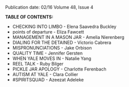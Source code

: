 Publication date: 02/16
Volume 48, Issue 4

**TABLE OF CONTENTS:**
- CHECKING INTO LIMBO - Elena Saavedra Buckley
- points of departure - Eliza Fawcett
- MANAGEMENT IN A MASON JAR - Amelia Nierenberg
- DIALING FOR THE DETAINED - Victorio Cabrera
- MISPRONUNCIATIONS - Jake Orbison
- QUALITY TIME - Jennifer Gersten
- WHEN YALE MOVES IN - Natalie Yang
- REEL TALK - Ruby Bilger
- PICKLE JAR APOLOGY - Charlotte Ferenbach
- AUTISM AT YALE - Clara Collier
- #SPIRITSQUAD - Azeezat Adeleke

